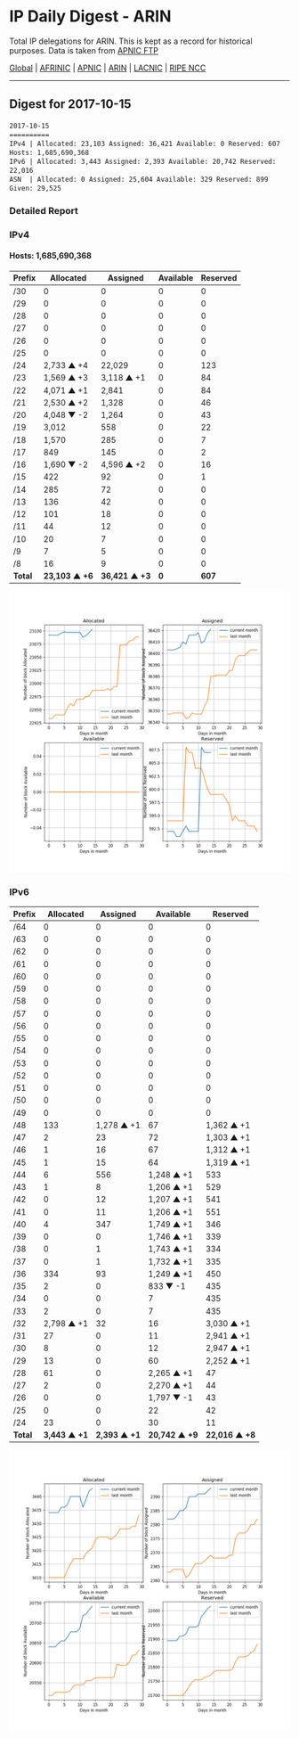 # IP Daily Digest - ARIN 

Total IP delegations for ARIN. This is kept as a record for historical purposes. Data is taken from [APNIC FTP](https://ftp.apnic.net/)

[Global](https://github.com/csmets/IP-Daily-Digest) | [AFRINIC](https://github.com/csmets/IP-Daily-Digest/tree/master/archives/AFRINIC) | [APNIC](https://github.com/csmets/IP-Daily-Digest/tree/master/archives/APNIC) | [ARIN](https://github.com/csmets/IP-Daily-Digest/tree/master/archives/ARIN) | [LACNIC](https://github.com/csmets/IP-Daily-Digest/tree/master/archives/LACNIC) | [RIPE NCC](https://github.com/csmets/IP-Daily-Digest/tree/master/archives/RIPE_NCC)

---

## Digest for 2017-10-15
```
2017-10-15
==========
IPv4 | Allocated: 23,103 Assigned: 36,421 Available: 0 Reserved: 607 Hosts: 1,685,690,368
IPv6 | Allocated: 3,443 Assigned: 2,393 Available: 20,742 Reserved: 22,016
ASN  | Allocated: 0 Assigned: 25,604 Available: 329 Reserved: 899 Given: 29,525
```

### Detailed Report

### IPv4

#### Hosts: **1,685,690,368**

| Prefix | Allocated | Assigned | Available | Reserved |
| ----- | ----- | ----- | ----- | ----- |
| /30 | 0 | 0 | 0 | 0 |
| /29 | 0 | 0 | 0 | 0 |
| /28 | 0 | 0 | 0 | 0 |
| /27 | 0 | 0 | 0 | 0 |
| /26 | 0 | 0 | 0 | 0 |
| /25 | 0 | 0 | 0 | 0 |
| /24 | 2,733 ▲ +4 | 22,029 | 0 | 123 |
| /23 | 1,569 ▲ +3 | 3,118 ▲ +1 | 0 | 84 |
| /22 | 4,071 ▲ +1 | 2,841 | 0 | 84 |
| /21 | 2,530 ▲ +2 | 1,328 | 0 | 46 |
| /20 | 4,048 ▼ -2 | 1,264 | 0 | 43 |
| /19 | 3,012 | 558 | 0 | 22 |
| /18 | 1,570 | 285 | 0 | 7 |
| /17 | 849 | 145 | 0 | 2 |
| /16 | 1,690 ▼ -2 | 4,596 ▲ +2 | 0 | 16 |
| /15 | 422 | 92 | 0 | 1 |
| /14 | 285 | 72 | 0 | 0 |
| /13 | 136 | 42 | 0 | 0 |
| /12 | 101 | 18 | 0 | 0 |
| /11 | 44 | 12 | 0 | 0 |
| /10 | 20 | 7 | 0 | 0 |
| /9 | 7 | 5 | 0 | 0 |
| /8 | 16 | 9 | 0 | 0 |
| **Total** | **23,103 ▲ +6** | **36,421 ▲ +3** | **0** | **607** |

![ipv4-stats](./archives/ARIN/ipv4-figure.png)

### IPv6

| Prefix | Allocated | Assigned | Available | Reserved |
| ----- | ----- | ----- | ----- | ----- |
| /64 | 0 | 0 | 0 | 0 |
| /63 | 0 | 0 | 0 | 0 |
| /62 | 0 | 0 | 0 | 0 |
| /61 | 0 | 0 | 0 | 0 |
| /60 | 0 | 0 | 0 | 0 |
| /59 | 0 | 0 | 0 | 0 |
| /58 | 0 | 0 | 0 | 0 |
| /57 | 0 | 0 | 0 | 0 |
| /56 | 0 | 0 | 0 | 0 |
| /55 | 0 | 0 | 0 | 0 |
| /54 | 0 | 0 | 0 | 0 |
| /53 | 0 | 0 | 0 | 0 |
| /52 | 0 | 0 | 0 | 0 |
| /51 | 0 | 0 | 0 | 0 |
| /50 | 0 | 0 | 0 | 0 |
| /49 | 0 | 0 | 0 | 0 |
| /48 | 133 | 1,278 ▲ +1 | 67 | 1,362 ▲ +1 |
| /47 | 2 | 23 | 72 | 1,303 ▲ +1 |
| /46 | 1 | 16 | 67 | 1,312 ▲ +1 |
| /45 | 1 | 15 | 64 | 1,319 ▲ +1 |
| /44 | 6 | 556 | 1,248 ▲ +1 | 533 |
| /43 | 1 | 8 | 1,206 ▲ +1 | 529 |
| /42 | 0 | 12 | 1,207 ▲ +1 | 541 |
| /41 | 0 | 11 | 1,206 ▲ +1 | 551 |
| /40 | 4 | 347 | 1,749 ▲ +1 | 346 |
| /39 | 0 | 0 | 1,746 ▲ +1 | 339 |
| /38 | 0 | 1 | 1,743 ▲ +1 | 334 |
| /37 | 0 | 1 | 1,732 ▲ +1 | 335 |
| /36 | 334 | 93 | 1,249 ▲ +1 | 450 |
| /35 | 2 | 0 | 833 ▼ -1 | 435 |
| /34 | 0 | 0 | 7 | 435 |
| /33 | 2 | 0 | 7 | 435 |
| /32 | 2,798 ▲ +1 | 32 | 16 | 3,030 ▲ +1 |
| /31 | 27 | 0 | 11 | 2,941 ▲ +1 |
| /30 | 8 | 0 | 12 | 2,947 ▲ +1 |
| /29 | 13 | 0 | 60 | 2,252 ▲ +1 |
| /28 | 61 | 0 | 2,265 ▲ +1 | 47 |
| /27 | 2 | 0 | 2,270 ▲ +1 | 44 |
| /26 | 0 | 0 | 1,797 ▼ -1 | 43 |
| /25 | 0 | 0 | 22 | 42 |
| /24 | 23 | 0 | 30 | 11 |
| **Total** | **3,443 ▲ +1** | **2,393 ▲ +1** | **20,742 ▲ +9** | **22,016 ▲ +8** |

![ipv6-stats](./archives/ARIN/ipv6-figure.png)